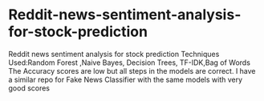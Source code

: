 # Reddit-news-sentiment-analysis-for-stock-prediction
Reddit news sentiment analysis for stock prediction
Techniques Used:Random Forest ,Naive Bayes, Decision Trees, TF-IDK,Bag of Words
The Accuracy scores are low but all steps in the models are correct. I have a similar repo for Fake News Classifier with the same models with very good scores
